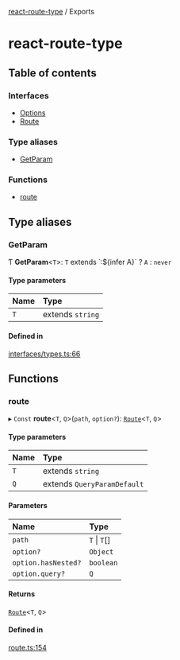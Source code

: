 [react-route-type](README.md) / Exports

# react-route-type

## Table of contents

### Interfaces

- [Options](interfaces/Options.md)
- [Route](interfaces/Route.md)

### Type aliases

- [GetParam](modules.md#getparam)

### Functions

- [route](modules.md#route)

## Type aliases

### GetParam

Ƭ **GetParam**<`T`\>: `T` extends \`:${infer A}\` ? `A` : `never`

#### Type parameters

| Name | Type |
| :------ | :------ |
| `T` | extends `string` |

#### Defined in

[interfaces/types.ts:66](https://github.com/hosseinmd/react-route-type/blob/0034844/src/interfaces/types.ts#L66)

## Functions

### route

▸ `Const` **route**<`T`, `Q`\>(`path`, `option?`): [`Route`](interfaces/Route.md)<`T`, `Q`\>

#### Type parameters

| Name | Type |
| :------ | :------ |
| `T` | extends `string` |
| `Q` | extends `QueryParamDefault` |

#### Parameters

| Name | Type |
| :------ | :------ |
| `path` | `T` \| `T`[] |
| `option?` | `Object` |
| `option.hasNested?` | `boolean` |
| `option.query?` | `Q` |

#### Returns

[`Route`](interfaces/Route.md)<`T`, `Q`\>

#### Defined in

[route.ts:154](https://github.com/hosseinmd/react-route-type/blob/0034844/src/route.ts#L154)
